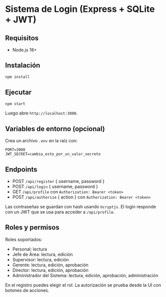 # Sistema de Login (Express + SQLite + JWT)

## Requisitos
- Node.js 18+

## Instalación
```bash
npm install
```

## Ejecutar
```bash
npm start
```
Luego abre `http://localhost:3000`.

## Variables de entorno (opcional)
Crea un archivo `.env` en la raíz con:
```
PORT=3000
JWT_SECRET=cambia_esto_por_un_valor_secreto
```

## Endpoints
- POST `/api/register` { username, password }
- POST `/api/login` { username, password }
- GET `/api/profile` con `Authorization: Bearer <token>`
- POST `/api/authorize` { action } con `Authorization: Bearer <token>`

Las contraseñas se guardan con hash usando `bcryptjs`. El login responde con un JWT que se usa para acceder a `/api/profile`.

## Roles y permisos
Roles soportados:
- Personal: lectura
- Jefe de Área: lectura, edición
- Supervisor: lectura, edición
- Gerente: lectura, edición, aprobación
- Director: lectura, edición, aprobación
- Administrador del Sistema: lectura, edición, aprobación, administración

En el registro puedes elegir el rol. La autorización se prueba desde la UI con botones de acciones.
